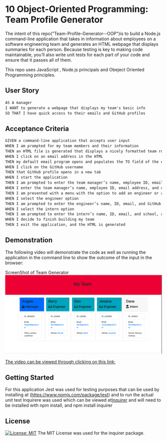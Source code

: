 # 10 Object-Oriented Programming: Team Profile Generator

The intent of this repo("Team-Profile-Generator--OOP")is to build a Node.js command-line application that takes in information about employees on a software engineering team and generates an HTML webpage that displays summaries for each person. Because testing is key to making code maintainable, you’ll also write unit tests for each part of your code and ensure that it passes all of them.

This repo uses JavaScript , Node.js principals and Obeject Oriented Programming principles. 
## User Story

```md
AS A manager
I WANT to generate a webpage that displays my team's basic info
SO THAT I have quick access to their emails and GitHub profiles
```

## Acceptance Criteria

```md
GIVEN a command-line application that accepts user input
WHEN I am prompted for my team members and their information
THEN an HTML file is generated that displays a nicely formatted team roster based on user input
WHEN I click on an email address in the HTML
THEN my default email program opens and populates the TO field of the email with the address
WHEN I click on the GitHub username
THEN that GitHub profile opens in a new tab
WHEN I start the application
THEN I am prompted to enter the team manager’s name, employee ID, email address, and office number
WHEN I enter the team manager’s name, employee ID, email address, and office number
THEN I am presented with a menu with the option to add an engineer or an intern or to finish building my team
WHEN I select the engineer option
THEN I am prompted to enter the engineer’s name, ID, email, and GitHub username, and I am taken back to the menu
WHEN I select the intern option
THEN I am prompted to enter the intern’s name, ID, email, and school, and I am taken back to the menu
WHEN I decide to finish building my team
THEN I exit the application, and the HTML is generated
```

## Demonstration

The following video will demonstrate the code as well as running the applicaiton in the command line to show the outcome of the input in the browser:

ScreenShot of Team Generator
![ScreenShot](./Assets/Team-Generator.png)

[The video can be viewed through clicking on this link:](https://www.youtube.com/watch?v=29MpR3SmMBg)


## Getting Started
For this application Jest was used for testing purposes that can be used by installing at (https://www.npmjs.com/package/jest) and to run the actual unit test Inquirere was used which can be viewed at[Inquirer](https://www.npmjs.com/package/inquirer) and will need to be installed with npm install, and npm install inquirer 


## License

[![License: MIT](https://img.shields.io/badge/License-MIT-yellow.svg)](https://opensource.org/licenses/MIT)
The MIT License was used for the inquirer package. 
